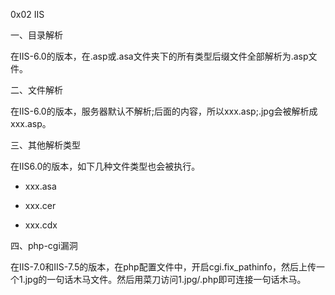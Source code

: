 0x02 IIS

一、目录解析

在IIS-6.0的版本，在.asp或.asa文件夹下的所有类型后缀文件全部解析为.asp文件。

二、文件解析

在IIS-6.0的版本，服务器默认不解析;后面的内容，所以xxx.asp;.jpg会被解析成xxx.asp。

三、其他解析类型

在IIS6.0的版本，如下几种文件类型也会被执行。

- xxx.asa

- xxx.cer

- xxx.cdx

四、php-cgi漏洞

在IIS-7.0和IIS-7.5的版本，在php配置文件中，开启cgi.fix_pathinfo，然后上传一个1.jpg的一句话木马文件。然后用菜刀访问1.jpg/.php即可连接一句话木马。